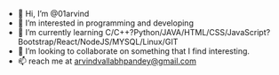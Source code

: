 - 👋 Hi, I’m @01arvind
- 👀 I’m interested in programming and developing
- 🌱 I’m currently learning C/C++?Python/JAVA/HTML/CSS/JavaScript?Bootstrap/React/NodeJS/MYSQL/Linux/GIT
- 💞️ I’m looking to collaborate on  something that I find interesting.
- 📫 reach me at arvindvallabhpandey@gmail.com

<!---
01arvind/01arvind is a ✨ special ✨ repository because its `README.md` (this file) appears on your GitHub profile.
You can click the Preview link to take a look at your changes.
--->
